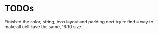 #  TODOs
Finished the color, sizing, icon layout and padding
next try to find a way to make all cell have the same, 16:10 size

